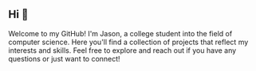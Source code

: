 ## Hi  👋
Welcome to my GitHub! I'm Jason, a college student into the field of computer science. Here you'll find a collection of projects that reflect my interests and skills. Feel free to explore and reach out if you have any questions or just want to connect!


<!--
**jasonlinacct/jasonlinacct** is a ✨ _special_ ✨ repository because its `README.md` (this file) appears on your GitHub profile.

Here are some ideas to get you started:

- 🔭 I’m currently working on ...
- 🌱 I’m currently learning ...
- 👯 I’m looking to collaborate on ...
- 🤔 I’m looking for help with ...
- 💬 Ask me about ...
- 📫 How to reach me: ...
- 😄 Pronouns: ...
- ⚡ Fun fact: ...
-->
